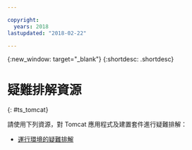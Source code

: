 ```yaml
---

copyright:
  years: 2018
lastupdated: "2018-02-22"

---
```


{:new_window: target="_blank"}
{:shortdesc: .shortdesc}

# 疑難排解資源
{: #ts_tomcat}

請使用下列資源，對 Tomcat 應用程式及建置套件進行疑難排解：

* [運行環境的疑難排解](../../troubleshoot/ts_runtimes.html#runtimes)
